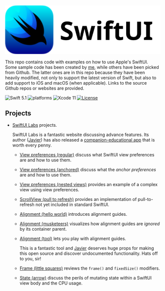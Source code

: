 <p align="center">
   <img src="Assets/SwiftUI.svg" alt="SwiftUI Logo & Name">
</p>

This repo contains code with examples on how to use Apple's SwiftUI. Some sample code has been created by [me](https://github.com/dehesa), while others have been picked from Github. The latter ones are in this repo because they have been heavily modified, not only to support the latest version of Swift, but also to add support to iOS and macOS (when applicable). Links to the source Github repos or websites are provided.

![Swift 5.1](https://img.shields.io/badge/Swift-5.1-orange.svg) ![platforms](https://img.shields.io/badge/platforms-iOS%20%7C%20macOS-lightgrey.svg) ![Xcode 11](https://img.shields.io/badge/Xcode-11-blueviolet.svg) [![License](http://img.shields.io/:license-mit-blue.svg)](http://doge.mit-license.org)

## Projects

-   [SwiftUI Labs](https://swiftui-lab.com) projects.

    SwiftUI Labs is a fantastic website discussing advance features. Its author ([Javier](https://twitter.com/SwiftUILab)) has also released a [companion-educational app](https://swiftui-lab.com/companion/) that is worth every penny.

    -   [View preferences (regular)](https://swiftui-lab.com/communicating-with-the-view-tree-part-1) discuss what SwiftUI view preferences are and how to use them.
    -   [View preferences (anchored)](https://swiftui-lab.com/communicating-with-the-view-tree-part-2) discuss what the _anchor preferences_ are and how to use them.
    -   [View preferences (nested views)](https://swiftui-lab.com/communicating-with-the-view-tree-part-3) provides an example of a complex view using view preferences.
    -   [ScrollView (pull to refresh)](https://swiftui-lab.com/scrollview-pull-to-refresh) provides an implementation of pull-to-refresh not yet included in standard SwiftUI.
    -   [Alignment (hello world)](https://swiftui-lab.com/alignment-guides) introduces alignment guides.
    -   [Alignment (musketeers)](https://swiftui-lab.com/alignment-guides) visualizes how alignment guides are _ignored_ by its container parent.
    -   [Alignment (tool)](https://swiftui-lab.com/alignment-guides) lets you play with alignment guides.

        This is a fantastic tool and [Javier](https://twitter.com/SwiftUILab) deserves huge props for making this open source and discover undocumented functionality. Hats off to you, sir!

    -   [Frame (little squares)](https://swiftui-lab.com/frame-behaviors) reviews the `frame()` and `fixedSize()` modifiers.
    -   [State (arrow)](https://swiftui-lab.com/state-changes) discuss the perils of mutating state within a SwiftUI view body and the CPU usage. 
